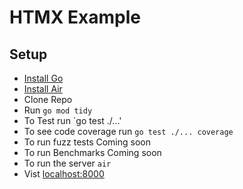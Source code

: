 # HTMX Example

## Setup

- [Install Go](https://go.dev/doc/install)
- [Install Air](https://github.com/air-verse/air)
- Clone Repo
- Run `go mod tidy`
- To Test run `go test ./...'
- To see code coverage run `go test ./... coverage`
- To run fuzz tests Coming soon
- To run Benchmarks Coming soon
- To run the server `air`
- Vist [localhost:8000](localhost:8000)

